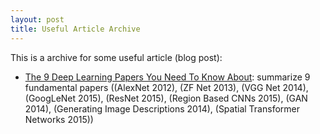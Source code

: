```yaml
---
layout: post
title: Useful Article Archive
---
```


This is a archive for some useful article (blog post):

* [The 9 Deep Learning Papers You Need To Know About](https://opendatascience.com/blog/the-9-deep-learning-papers-you-need-to-know-about-understanding-cnns-part-3/): summarize 9 fundamental papers ((AlexNet 2012), (ZF Net 2013), (VGG Net 2014), (GoogLeNet 2015), (ResNet 2015), (Region Based CNNs 2015), (GAN 2014), (Generating Image Descriptions 2014), (Spatial Transformer Networks 2015))